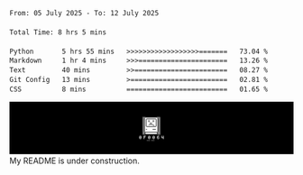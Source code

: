 <!--START_SECTION:waka-->

```txt
From: 05 July 2025 - To: 12 July 2025

Total Time: 8 hrs 5 mins

Python       5 hrs 55 mins   >>>>>>>>>>>>>>>>>>=======   73.04 %
Markdown     1 hr 4 mins     >>>======================   13.26 %
Text         40 mins         >>=======================   08.27 %
Git Config   13 mins         >========================   02.81 %
CSS          8 mins          =========================   01.65 %
```

<!--END_SECTION:waka-->

<img src="https://raw.githubusercontent.com/n3xta/image-hosting/main/img/202411032331174.png"/>
My README is under construction. 
